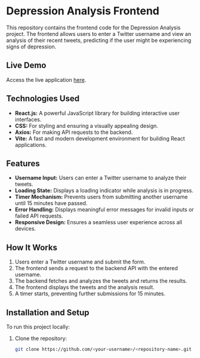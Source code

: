 # Depression Analysis Frontend

This repository contains the frontend code for the Depression Analysis project. The frontend allows users to enter a Twitter username and view an analysis of their recent tweets, predicting if the user might be experiencing signs of depression.

## Live Demo

Access the live application [here](https://depression-analysing.netlify.app/).

## Technologies Used

- **React.js:** A powerful JavaScript library for building interactive user interfaces.
- **CSS:** For styling and ensuring a visually appealing design.
- **Axios:** For making API requests to the backend.
- **Vite:** A fast and modern development environment for building React applications.

## Features

- **Username Input:** Users can enter a Twitter username to analyze their tweets.
- **Loading State:** Displays a loading indicator while analysis is in progress.
- **Timer Mechanism:** Prevents users from submitting another username until 15 minutes have passed.
- **Error Handling:** Displays meaningful error messages for invalid inputs or failed API requests.
- **Responsive Design:** Ensures a seamless user experience across all devices.

## How It Works

1. Users enter a Twitter username and submit the form.
2. The frontend sends a request to the backend API with the entered username.
3. The backend fetches and analyzes the tweets and returns the results.
4. The frontend displays the tweets and the analysis result.
5. A timer starts, preventing further submissions for 15 minutes.

## Installation and Setup

To run this project locally:

1. Clone the repository:
   ```bash
   git clone https://github.com/<your-username>/<repository-name>.git
